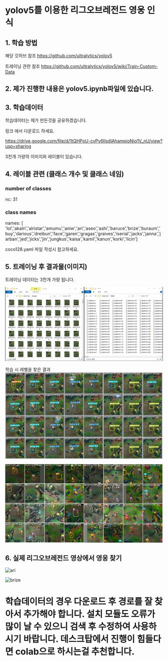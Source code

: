 # yolov5를 이용한 리그오브레전드 영웅 인식

## 1. 학습 방법

해당 깃허브 참조 https://github.com/ultralytics/yolov5

트레이닝 관련 참조 https://github.com/ultralytics/yolov5/wiki/Train-Custom-Data

## 2. 제가 진행한 내용은 yolov5.ipynb파일에 있습니다.

## 3. 학습데이터

학습데이터는 제가 만든것을 공유하겠습니다. 

링크 에서 다운로드 하세요. 

https://drive.google.com/file/d/1tQHPoU-cvPv6IlsdIAhampioNiq1V_nU/view?usp=sharing

3천개 가량의 이미지와 레이블이 있습니다.

## 4. 레이블 관련 (클래스 개수 및 클래스 네임)

### number of classes
nc: 31
### class names
names: [ 'lol','akalri','alristar','amumu','aniw','ari','aseo','ashi','baruce','brize','buraum','buy','darious','dreibun','face','garen','gragas','graives','iserial','jacks','janna','jarban','jed','jicks','jin','jungkus','kaisa','kamil','kanun','korki','licin']

coco128.yaml 파일 작성시 참고하세요.

## 5. 트레이닝 후 결과물(이미지)

트레이닝 데이터는 3천개 가량 됩니다.

![data](data_file.jpg)


학습 시 레벨을 찾은 결과
![pred](pred.jpg)

![train](train.jpg)


## 6. 실제 리그오브레전드 영상에서 영웅 찾기

![ari](new_ari.gif)

![brize](new_brize.gif)

# 학습데이터의 경우 다운로드 후 경로를 잘 찾아서 추가해야 합니다. 설치 모듈도 오류가 많이 날 수 있으니 검색 후 수정하여 사용하시기 바랍니다. 데스크탑에서 진행이 힘들다면 colab으로 하시는걸 추천합니다.
